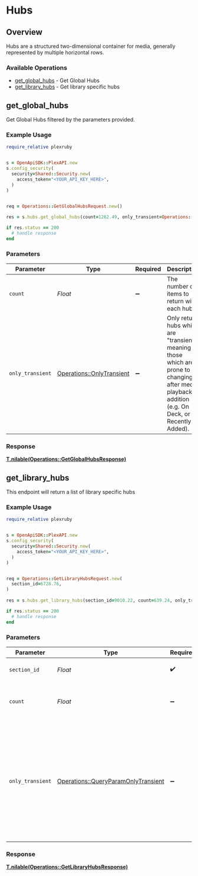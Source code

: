 # Hubs


## Overview

Hubs are a structured two-dimensional container for media, generally represented by multiple horizontal rows.


### Available Operations

* [get_global_hubs](#get_global_hubs) - Get Global Hubs
* [get_library_hubs](#get_library_hubs) - Get library specific hubs

## get_global_hubs

Get Global Hubs filtered by the parameters provided.

### Example Usage

```ruby
require_relative plexruby


s = OpenApiSDK::PlexAPI.new
s.config_security(
  security=Shared::Security.new(
    access_token="<YOUR_API_KEY_HERE>",
  )
)


req = Operations::GetGlobalHubsRequest.new()
    
res = s.hubs.get_global_hubs(count=1262.49, only_transient=Operations::OnlyTransient::ONE)

if res.status == 200
  # handle response
end

```

### Parameters

| Parameter                                                                                                                                             | Type                                                                                                                                                  | Required                                                                                                                                              | Description                                                                                                                                           |
| ----------------------------------------------------------------------------------------------------------------------------------------------------- | ----------------------------------------------------------------------------------------------------------------------------------------------------- | ----------------------------------------------------------------------------------------------------------------------------------------------------- | ----------------------------------------------------------------------------------------------------------------------------------------------------- |
| `count`                                                                                                                                               | *Float*                                                                                                                                               | :heavy_minus_sign:                                                                                                                                    | The number of items to return with each hub.                                                                                                          |
| `only_transient`                                                                                                                                      | [Operations::OnlyTransient](../../models/operations/onlytransient.md)                                                                                 | :heavy_minus_sign:                                                                                                                                    | Only return hubs which are "transient", meaning those which are prone to changing after media playback or addition (e.g. On Deck, or Recently Added). |


### Response

**[T.nilable(Operations::GetGlobalHubsResponse)](../../models/operations/getglobalhubsresponse.md)**


## get_library_hubs

This endpoint will return a list of library specific hubs


### Example Usage

```ruby
require_relative plexruby


s = OpenApiSDK::PlexAPI.new
s.config_security(
  security=Shared::Security.new(
    access_token="<YOUR_API_KEY_HERE>",
  )
)


req = Operations::GetLibraryHubsRequest.new(
  section_id=6728.76,
)
    
res = s.hubs.get_library_hubs(section_id=9010.22, count=639.24, only_transient=Operations::QueryParamOnlyTransient::ONE)

if res.status == 200
  # handle response
end

```

### Parameters

| Parameter                                                                                                                                             | Type                                                                                                                                                  | Required                                                                                                                                              | Description                                                                                                                                           |
| ----------------------------------------------------------------------------------------------------------------------------------------------------- | ----------------------------------------------------------------------------------------------------------------------------------------------------- | ----------------------------------------------------------------------------------------------------------------------------------------------------- | ----------------------------------------------------------------------------------------------------------------------------------------------------- |
| `section_id`                                                                                                                                          | *Float*                                                                                                                                               | :heavy_check_mark:                                                                                                                                    | the Id of the library to query                                                                                                                        |
| `count`                                                                                                                                               | *Float*                                                                                                                                               | :heavy_minus_sign:                                                                                                                                    | The number of items to return with each hub.                                                                                                          |
| `only_transient`                                                                                                                                      | [Operations::QueryParamOnlyTransient](../../models/operations/queryparamonlytransient.md)                                                             | :heavy_minus_sign:                                                                                                                                    | Only return hubs which are "transient", meaning those which are prone to changing after media playback or addition (e.g. On Deck, or Recently Added). |


### Response

**[T.nilable(Operations::GetLibraryHubsResponse)](../../models/operations/getlibraryhubsresponse.md)**

